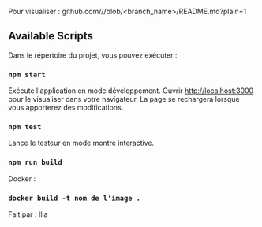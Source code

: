 Pour visualiser : github.com/<organization>/<repository>/blob/<branch_name>/README.md?plain=1

## Available Scripts

Dans le répertoire du projet, vous pouvez exécuter :

### `npm start`

Exécute l'application en mode développement.
Ouvrir  [http://localhost:3000](http://localhost:3000) pour le visualiser dans votre navigateur.
La page se rechargera lorsque vous apporterez des modifications.


### `npm test`

Lance le testeur en mode montre interactive.

### `npm run build`

Docker : 

### `docker build -t nom de l'image .`


Fait par :
Ilia
